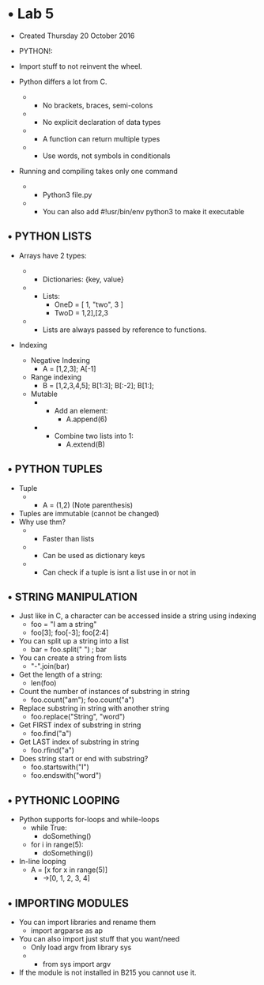 # • Lab 5

* Created Thursday 20 October 2016



* PYTHON!:



* Import stuff to not reinvent the wheel.



* Python differs a lot from C.
	* - No brackets, braces, semi-colons
	* - No explicit declaration of data types
	* - A function can return multiple types
	* - Use words, not symbols in conditionals



* Running and compiling takes only one command
	* - Python3 file.py
	* - You can also add #!usr/bin/env python3 to make it executable


• PYTHON LISTS
--------------

* Arrays have 2 types:
	* - Dictionaries: {key, value}
	* - Lists:
		* OneD = [ 1, "two", 3 ]
		* TwoD = 1,2],[2,3
	* - Lists are always passed by reference to functions.



* Indexing
	* Negative Indexing
		* A = [1,2,3]; A[-1]
	* Range indexing
		* B = [1,2,3,4,5]; B[1:3]; B[:-2]; B[1:];
	* Mutable
		* - Add an element:
			* A.append(6)
		* - Combine two lists into 1:
			* A.extend(B)


• PYTHON TUPLES
---------------

* Tuple
	* - A = (1,2)	(Note parenthesis)
* Tuples are immutable (cannot be changed)
* Why use thm?
	* - Faster than lists
	* - Can be used as dictionary keys
	* - Can check if a tuple is isnt a list use in or not in


• STRING MANIPULATION
---------------------

* Just like in C, a character can be accessed inside a string using indexing
	* foo = "I am a string"
	* foo[3]; foo[-3]; foo[2:4]
* You can split up a string into a list
	* bar = foo.split(" ") ; bar
* You can create a string from lists
	* "-".join(bar)
* Get the length of a string:
	* len(foo)
* Count the number of instances of substring in string
	* foo.count("am");	foo.count("a")
* Replace substring in string with another string
	* foo.replace("String", "word")
* Get FIRST index of substring in string
	* foo.find("a")
* Get LAST index of substring in string
	* foo.rfind("a")
* Does string start or end with substring?
	* foo.startswith("I")
	* foo.endswith("word")


• PYTHONIC LOOPING
------------------

* Python supports for-loops and while-loops
	* while True:
		* doSomething()
	* for i in range(5):
		* doSomething(i)
* In-line looping
	* A = [x for x in range(5)]
		* ->[0, 1, 2, 3, 4]


• IMPORTING MODULES
-------------------

* You can import libraries and rename them
	* import argparse as ap
* You can also import just stuff that you want/need
	* Only load argv from library sys
	* - from sys import argv
* If the module is not installed in B215 you cannot use it.




